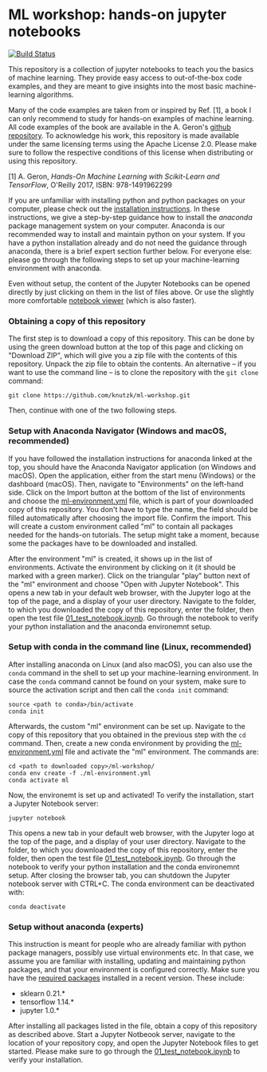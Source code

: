 # ML workshop: hands-on jupyter notebooks

[![Build Status](https://travis-ci.org/knutzk/ml-workshop.svg?branch=master)](https://travis-ci.org/knutzk/ml-workshop)

This repository is a collection of jupyter notebooks to teach you the basics of machine learning. They provide easy access to out-of-the-box code examples, and they are meant to give insights into the most basic machine-learning algorithms.

Many of the code examples are taken from or inspired by Ref. [1], a book I can only recommend to study for hands-on examples of machine learning. All code examples of the book are available in the A. Geron's [github repository](https://github.com/ageron/handson-ml). To acknowledge his work, this repository is made available under the same licensing terms using the Apache License 2.0. Please make sure to follow the respective conditions of this license when distributing or using this repository.

[1] A. Geron, _Hands-On Machine Learning with Scikit-Learn and TensorFlow_, O'Reilly 2017, ISBN: 978-1491962299

If you are unfamiliar with installing python and python packages on your computer, please check out the [installation instructions](INSTALLATION.md). In these instructions, we give a step-by-step guidance how to install the _anaconda_ package management system on your computer. Anaconda is our recommended way to install and maintain python on your system. If you have a python installation already and do not need the guidance through anaconda, there is a brief expert section further below. For everyone else: please go through the following steps to set up your machine-learning environment with anaconda.

Even without setup, the content of the Jupyter Notebooks can be opened directly by just clicking on them in the list of files above. Or use the slightly more comfortable [notebook viewer](https://nbviewer.jupyter.org/github/knutzk/ml-workshop/) (which is also faster).


### Obtaining a copy of this repository

The first step is to download a copy of this repository. This can be done by using the green download button at the top of this page and clicking on "Download ZIP", which will give you a zip file with the contents of this repository. Unpack the zip file to obtain the contents. An alternative – if you want to use the command line – is to clone the repository with the `git clone` command:
```
git clone https://github.com/knutzk/ml-workshop.git
```
Then, continue with one of the two following steps.


### Setup with Anaconda Navigator (Windows and macOS, recommended)

If you have followed the installation instructions for anaconda linked at the top, you should have the Anaconda Navigator application (on Windows and macOS). Open the application, either from the start menu (Windows) or the dashboard (macOS). Then, navigate to "Environments" on the left-hand side. Click on the Import button at the bottom of the list of environments and choose the [ml-environment.yml](ml-environment.yml) file, which is part of your downloaded copy of this repository. You don't have to type the name, the field should be filled automatically after choosing the import file. Confirm the import. This will create a custom environment called "ml" to contain all packages needed for the hands-on tutorials. The setup might take a moment, because some the packages have to be downloaded and installed.

After the environment "ml" is created, it shows up in the list of environments. Activate the environment by clicking on it (it should be marked with a green marker). Click on the triangular "play" button next of the "ml" environment and choose "Open with Jupyter Notebook". This opens a new tab in your default web browser, with the Jupyter logo at the top of the page, and a display of your user directory. Navigate to the folder, to which you downloaded the copy of this repository, enter the folder, then open the test file [01_test_notebook.ipynb](01_test_notebook.ipynb). Go through the notebook to verify your python installation and the anaconda environemnt setup.


### Setup with conda in the command line (Linux, recommended)

After installing anaconda on Linux (and also macOS), you can also use the `conda` command in the shell to set up your machine-learning environment. In case the `conda` command cannot be found on your system, make sure to source the activation script and then call the `conda init` command:
```
source <path to conda>/bin/activate
conda init
```
Afterwards, the custom "ml" environment can be set up. Navigate to the copy of this repository that you obtained in the previous step with the `cd` command. Then, create a new conda environment by providing the [ml-environment.yml](ml-environment.yml) file and activate the "ml" environment. The commands are:
```
cd <path to downloaded copy>/ml-workshop/
conda env create -f ./ml-environment.yml
conda activate ml
```
Now, the environemt is set up and activated! To verify the installation, start a Jupyter Notebook server:
```
jupyter notebook
```
This opens a new tab in your default web browser, with the Jupyter logo at the top of the page, and a display of your user directory. Navigate to the folder, to which you downloaded the copy of this repository, enter the folder, then open the test file [01_test_notebook.ipynb](01_test_notebook.ipynb). Go through the notebook to verify your python installation and the conda environemnt setup. After closing the browser tab, you can shutdown the Jupyter notebook server with CTRL+C. The conda environment can be deactivated with:
```
conda deactivate
```


### Setup without anaconda (experts)

This instruction is meant for people who are already familiar with python package managers, possibly use virtual environments etc. In that case, we assume you are familiar with installing, updating and maintaining python packages, and that your environment is configured correctly. Make sure you have the [required packages](ml-environment.yml) installed in a recent version. These include:
* sklearn 0.21.*
* tensorflow 1.14.*
* jupyter 1.0.*

After installing all packages listed in the file, obtain a copy of this repository as described above. Start a Jupyter Notbeook server, navigate to the location of your repository copy, and open the Jupyter Notebook files to get started. Please make sure to go through the [01_test_notebook.ipynb](01_test_notebook.ipynb) to verify your installation.
